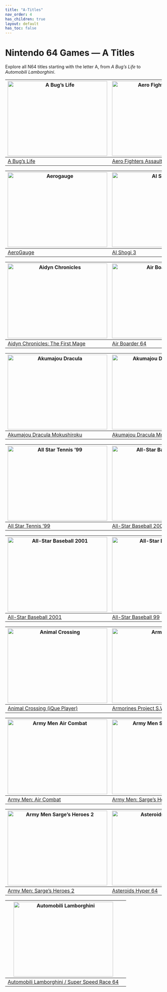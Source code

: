 ```yaml
---
title: "A-Titles"
nav_order: 4
has_children: true
layout: default
has_toc: false
---
```


# Nintendo 64 Games — A Titles

Explore all N64 titles starting with the letter A, from *A Bug’s Life* to *Automobili Lamborghini*.

| <a href="a/a-bugs-life"><img src="https://images.launchbox-app.com//6c7aa861-c195-46eb-94c2-5191daddddde.jpg" width="320" height="240" alt="A Bug’s Life"/></a> | <a href="a/aero-fighters-assault"><img src="https://images.launchbox-app.com//4a1f47bb-aa94-4763-a41c-a1aa0e76b463.jpg" width="320" height="240" alt="Aero Fighters Assault"/></a> |
|---|---|
| [A Bug’s Life](a/a-bugs-life) | [Aero Fighters Assault](a/aero-fighters-assault) |

| <a href="a/aerogauge"><img src="https://images.launchbox-app.com//ca5e05e6-8034-43c4-8f87-ee282cd8dba3.jpg" width="320" height="240" alt="Aerogauge"/></a> | <a href="a/ai-shogi-3"><img src="https://images.launchbox-app.com//eb2425c1-0e18-47b6-9d59-07997759a184.png" width="320" height="240" alt="AI Shogi 3"/></a> |
|---|---|
| [AeroGauge](a/aerogauge) | [AI Shogi 3](a/ai-shogi-3) |

| <a href="a/aidyn-chronicles-the-first-mage"><img src="https://images.launchbox-app.com//e9444457-80a4-4fb7-a1df-d24063953755.jpg" width="320" height="240" alt="Aidyn Chronicles"/></a> | <a href="a/air-boarder-64"><img src="https://images.launchbox-app.com//cd37e1f1-c57b-4565-b117-c667916c611c.jpg" width="320" height="240" alt="Air Boarder 64"/></a> |
|---|---|
| [Aidyn Chronicles: The First Mage](a/aidyn-chronicles-the-first-mage) | [Air Boarder 64](a/air-boarder-64) |

| <a href="a/akumajou-dracula-mokushiroku"><img src="https://images.launchbox-app.com//8d222e09-8190-40d2-a505-a0423143be0c.png" width="320" height="240" alt="Akumajou Dracula"/></a> | <a href="a/akumajou-dracula-gaiden"><img src="https://images.launchbox-app.com//3ddd627b-9318-4a78-8a0a-2e4cf8a81056.png" width="320" height="240" alt="Akumajou Dracula Gaiden"/></a> |
|---|---|
| [Akumajou Dracula Mokushiroku](a/akumajou-dracula) | [Akumajou Dracula Mokushiroku Gaiden](a/akumajou-dracula-gaiden) |

| <a href="a/all-star-tennis-99"><img src="https://images.launchbox-app.com//396c3a6a-3177-40c9-8b51-a5b6ffd496b4.jpg" width="320" height="240" alt="All Star Tennis ’99"/></a> | <a href="a/all-star-baseball-2000"><img src="https://images.launchbox-app.com//f8a6917b-ff1d-45cb-aa0d-8043490a53ac.jpg" width="320" height="240" alt="All-Star Baseball 2000"/></a> |
|---|---|
| [All Star Tennis ’99](a/all-star-tennis-99) | [All-Star Baseball 2000](a/all-star-baseball-2000) |

| <a href="a/all-star-baseball-2001"><img src="https://images.launchbox-app.com//cedb1e08-9bf8-4580-9fad-c2e62a0a78be.jpg" width="320" height="240" alt="All-Star Baseball 2001"/></a> | <a href="a/all-star-baseball-99"><img src="https://images.launchbox-app.com//09173c01-9132-48ae-a967-120a5a5c5aca.jpg" width="320" height="240" alt="All-Star Baseball 99"/></a> |
|---|---|
| [All-Star Baseball 2001](a/all-star-baseball-2001) | [All-Star Baseball 99](a/all-star-baseball-99) |

| <a href="a/animal-crossing"><img src="https://images.launchbox-app.com//6f119756-a2c5-4532-bc83-9383d755e85b.png" width="320" height="240" alt="Animal Crossing"/></a> | <a href="a/armorines-project-swarm"><img src="https://images.launchbox-app.com//67c55b21-8aa1-46ec-be61-06b92da23013.jpg" width="320" height="240" alt="Armorines"/></a> |
|---|---|
| [Animal Crossing (iQue Player)](a/animal-crossing) | [Armorines Project S.W.A.R.M.](a/armorines-project-swarm) |

| <a href="a/army-men-air-combat"><img src="https://images.launchbox-app.com//7fbd7a23-3a43-474f-b902-f7d31d45ee8d.jpg" width="320" height="240" alt="Army Men Air Combat"/></a> | <a href="a/army-men-sarges-heroes"><img src="https://images.launchbox-app.com//3f3c3f65-16eb-417a-814a-68714b911dc7.jpg" width="320" height="240" alt="Army Men Sarge’s Heroes"/></a> |
|---|---|
| [Army Men: Air Combat](a/army-men-air-combat) | [Army Men: Sarge’s Heroes](a/army-men-sarges-heroes) |

| <a href="a/army-men-sarges-heroes-2"><img src="https://images.launchbox-app.com//07d50081-b18b-4437-82b0-1f73fd992e97.jpg" width="320" height="240" alt="Army Men Sarge’s Heroes 2"/></a> | <a href="a/asteroids-hyper-64"><img src="https://images.launchbox-app.com//022c6bc6-4391-4118-811a-406c98a66afb.jpg" width="320" height="240" alt="Asteroids Hyper 64"/></a> |
|---|---|
| [Army Men: Sarge’s Heroes 2](a/army-men-sarges-heroes-2) | [Asteroids Hyper 64](a/asteroids-hyper-64) |

| <a href="a/automobili-lamborghini"><img src="https://images.launchbox-app.com//f81e4bcc-75f2-411b-81e4-a4c433873e8e.jpg" width="320" height="240" alt="Automobili Lamborghini"/></a> |  |
|---|---|
| [Automobili Lamborghini / Super Speed Race 64](a/automobili-lamborghini) |  |
